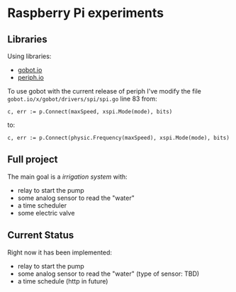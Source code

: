 # Raspberry Pi experiments

## Libraries

Using libraries:
 - [gobot.io](https://gobot.io/)
 - [periph.io](https://periph.io/)

To use gobot with the current release of periph I've modify the file
`gobot.io/x/gobot/drivers/spi/spi.go` line 83 from:
```
c, err := p.Connect(maxSpeed, xspi.Mode(mode), bits)
```
to:
```
c, err := p.Connect(physic.Frequency(maxSpeed), xspi.Mode(mode), bits)
```

## Full project

The main goal is a *irrigation system* with:
- relay to start the pump
- some analog sensor to read the "water"
- a time scheduler
- some electric valve


## Current Status

Right now it has been implemented:
- relay to start the pump
- some analog sensor to read the "water" (type of sensor: TBD)
- a time schedule (http in future)
